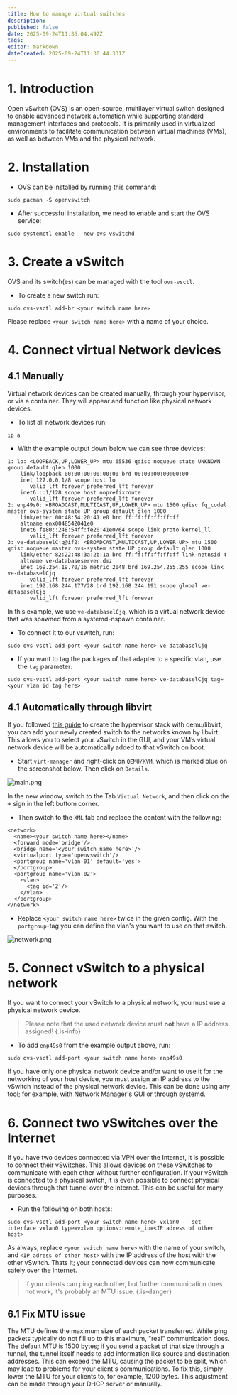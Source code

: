 ```yaml
---
title: How to manage virtual switches
description: 
published: false
date: 2025-09-24T11:36:04.492Z
tags: 
editor: markdown
dateCreated: 2025-09-24T11:30:44.331Z
---
```


# 1. Introduction
Open vSwitch (OVS) is an open-source, multilayer virtual switch designed to enable advanced network automation while supporting standard management interfaces and protocols. It is primarily used in virtualized environments to facilitate communication between virtual machines (VMs), as well as between VMs and the physical network.

# 2. Installation
- OVS can be installed by running this command:
```
sudo pacman -S openvswitch
```

- After successful installation, we need to enable and start the OVS service:
```
sudo systemctl enable --now ovs-vswitchd
```

# 3. Create a vSwitch
OVS and its switch(es) can be managed with the tool `ovs-vsctl`.
- To create a new switch run:
```
sudo ovs-vsctl add-br <your switch name here>
```

Please replace `<your switch name here>` with a name of your choice.

# 4. Connect virtual Network devices
## 4.1 Manually
Virtual network devices can be created manually, through your hypervisor, or via a container. They will appear and function like physical network devices.

- To list all network devices run:
```
ip a
```
- With the example output down below we can see three devices:
```
1: lo: <LOOPBACK,UP,LOWER_UP> mtu 65536 qdisc noqueue state UNKNOWN group default qlen 1000
    link/loopback 00:00:00:00:00:00 brd 00:00:00:00:00:00
    inet 127.0.0.1/8 scope host lo
       valid_lft forever preferred_lft forever
    inet6 ::1/128 scope host noprefixroute 
       valid_lft forever preferred_lft forever
2: enp49s0: <BROADCAST,MULTICAST,UP,LOWER_UP> mtu 1500 qdisc fq_codel master ovs-system state UP group default qlen 1000
    link/ether 00:48:54:20:41:e0 brd ff:ff:ff:ff:ff:ff
    altname enx0048542041e0
    inet6 fe80::248:54ff:fe20:41e0/64 scope link proto kernel_ll 
       valid_lft forever preferred_lft forever
3: ve-databaselCjq@if2: <BROADCAST,MULTICAST,UP,LOWER_UP> mtu 1500 qdisc noqueue master ovs-system state UP group default qlen 1000
    link/ether 82:22:48:3a:2b:1a brd ff:ff:ff:ff:ff:ff link-netnsid 4
    altname ve-databaseserver.dmz
    inet 169.254.19.70/16 metric 2048 brd 169.254.255.255 scope link ve-databaselCjq
       valid_lft forever preferred_lft forever
    inet 192.168.244.177/28 brd 192.168.244.191 scope global ve-databaselCjq
       valid_lft forever preferred_lft forever
```

In this example, we use `ve-databaselCjq`, which is a virtual network device that was spawned from a systemd-nspawn container.

- To connect it to our vswitch, run:
```
sudo ovs-vsctl add-port <your switch name here> ve-databaselCjq
```

- If you want to tag the packages of that adapter to a specific vlan, use the `tag` parameter:
```
sudo ovs-vsctl add-port <your switch name here> ve-databaselCjq tag=<your vlan id tag here>
```

## 4.1 Automatically through libvirt
If you followed [this guide](/en/how-to/run-vms) to create the hypervisor stack with qemu/libvirt, you can add your newly created switch to the networks known by libvirt. This allows you to select your vSwitch in the GUI, and your VM’s virtual network device will be automatically added to that vSwitch on boot.

- Start `virt-manager` and right-click on `QEMU/KVM`, which is marked blue on the screenshot below. Then click on `Details`.

![main.png](/vswitch/main.png)

In the new window, switch to the Tab `Virtual Network`, and then click on the <kbd>+</kbd> sign in the left buttom corner. 
- Then switch to the `XML` tab and replace the content with the following:
```
<network>
  <name><your switch name here></name>
  <forward mode='bridge'/>
  <bridge name='<your switch name here>'/>
  <virtualport type='openvswitch'/>
  <portgroup name='vlan-01' default='yes'>
  </portgroup>
  <portgroup name='vlan-02'>
    <vlan>
      <tag id='2'/>
    </vlan>
  </portgroup>
</network>
```

- Replace `<your switch name here>` twice in the given config. With the `portgroup`-tag you can define the vlan's you want to use on that switch. 

![network.png](/vswitch/network.png)

# 5. Connect vSwitch to a physical network
If you want to connect your vSwitch to a physical network, you must use a physical network device.

> Please note that the used network device must **not** have a IP address assigned!
{.is-info}

- To add `enp49s0` from the example output above, run:
```
sudo ovs-vsctl add-port <your switch name here> enp49s0
```
If you have only one physical network device and/or want to use it for the networking of your host device, you must assign an IP address to the vSwitch instead of the physical network device. This can be done using any tool; for example, with Network Manager's GUI or through systemd.

# 6. Connect two vSwitches over the Internet
If you have two devices connected via VPN over the Internet, it is possible to connect their vSwitches. This allows devices on these vSwitches to communicate with each other without further configuration. If your vSwitch is connected to a physical switch, it is even possible to connect physical devices through that tunnel over the Internet. This can be useful for many purposes.

- Run the following on both hosts:
```
sudo ovs-vsctl add-port <your switch name here> vxlan0 -- set interface vxlan0 type=vxlan options:remote_ip=<IP adress of other host>
```

As always, replace `<your switch name here>` with the name of your switch, and `<IP adress of other host>` with the IP address of the host with the other vSwitch. Thats it; your connected devices can now communicate safely over the Internet.

> If your clients can ping each other, but further communication does not work, it's probably an MTU issue. 
{.is-danger}

## 6.1 Fix MTU issue
The MTU defines the maximum size of each packet transferred. While ping packets typically do not fill up to this maximum, "real" communication does. The default MTU is 1500 bytes; if you send a packet of that size through a tunnel, the tunnel itself needs to add information like source and destination addresses. This can exceed the MTU, causing the packet to be split, which may lead to problems for your client's communications. To fix this, simply lower the MTU for your clients to, for example, 1200 bytes. This adjustment can be made through your DHCP server or manually.  
